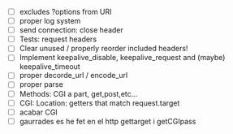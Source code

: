 - [ ] excludes ?options from URI
- [ ] proper log system
- [ ] send connection: close header
- [ ] Tests: request headers
- [ ] Clear unused / properly reorder included headers!
- [ ] Implement keepalive_disable, keepalive_request and (maybe) keepalive_timeout
- [ ] proper decorde_url / encode_url
- [ ] proper parse 
- [ ] Methods: CGI a part, get,post,etc...
- [ ] CGI: Location: getters that match request.target
- [ ] acabar CGI
- [ ] gaurrades es he fet en el http gettarget i getCGIpass
